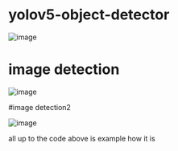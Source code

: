 # yolov5-object-detector

![image](https://github.com/Shivam-7800/yolov5-object-detector/assets/85841071/554a07ae-6f1c-4ac3-ab8f-0a0d3e800f66)

# image detection
![image](https://github.com/Shivam-7800/yolov5-object-detector/assets/85841071/daf4f50c-2386-4497-9bee-fed197b9552e)


#image detection2

![image](https://github.com/Shivam-7800/yolov5-object-detector/assets/85841071/6e9c0ad9-b586-424e-8e00-60912196fcf4)

all up to the code above is example how it is
